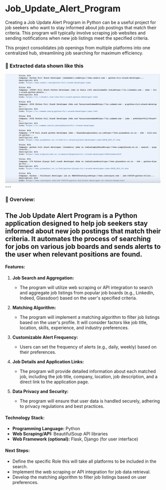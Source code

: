 # Job_Update_Alert_Program
Creating a Job Update Alert Program in Python can be a useful project for job seekers who want to stay informed about job postings that match their criteria. This program will typically involve scraping job websites and sending notifications when new job listings meet the specified criteria.

This project consolidates job openings from multiple platforms into one centralized hub, streamlining job searching for maximum efficiency.

### 🔶  Extracted data shown like this 

<img width="1090" alt="" src="https://github.com/Shraddhatripathi23/Job_Update_Alert_Program/blob/main/Screenshot%202023-09-13%20at%2012.46.37%20AM.png">
---

### 🔶  Overview:

The Job Update Alert Program is a Python application designed to help job seekers stay informed about new job postings that match their criteria. It automates the process of searching for jobs on various job boards and sends alerts to the user when relevant positions are found.
---
#### Features:

1. **Job Search and Aggregation:**
   - The program will utilize web scraping or API integration to search and aggregate job listings from popular job boards (e.g., LinkedIn, Indeed, Glassdoor) based on the user's specified criteria.

2. **Matching Algorithm:**
   - The program will implement a matching algorithm to filter job listings based on the user's profile. It will consider factors like job title, location, skills, experience, and industry preferences.

3. **Customizable Alert Frequency:**
   - Users can set the frequency of alerts (e.g., daily, weekly) based on their preferences.

4. **Job Details and Application Links:**
   - The program will provide detailed information about each matched job, including the job title, company, location, job description, and a direct link to the application page.

5. **Data Privacy and Security:**
   - The program will ensure that user data is handled securely, adhering to privacy regulations and best practices.


#### Technology Stack:

- **Programming Language:** Python
- **Web Scraping/API:** BeautifulSoup API libraries
- **Web Framework (optional):** Flask, Django (for user interface)

#### Next Steps:

- Define the specific Role this will take all  platforms to be included in the search.
- Implement the web scraping or API integration for job data retrieval.
- Develop the matching algorithm to filter job listings based on user preferences.


